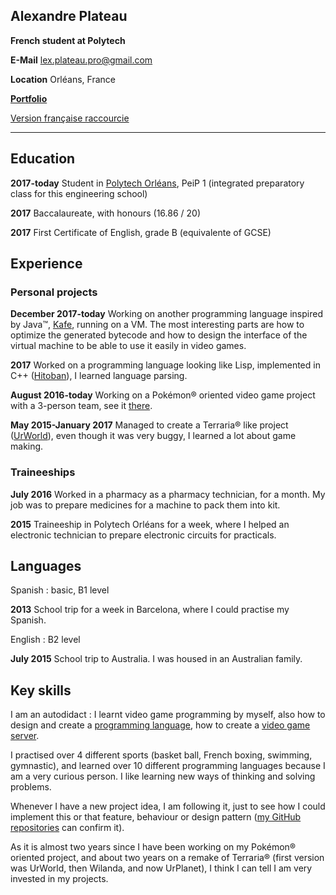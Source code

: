 ﻿## Alexandre Plateau
**French student at Polytech**

**E-Mail** lex.plateau.pro@gmail.com

<!-- **Website** [https://kyatchioru.tk](https://kyatchioru.tk/) -->

**Location** Orléans, France

**[Portfolio](https://superfola.github.io/Portfolio/)** 

[Version française raccourcie](fr.md)

----

## Education

**2017-today** Student in [Polytech Orléans](https://www.univ-orleans.fr/polytech/), PeiP 1 (integrated preparatory class for this engineering school)

**2017** Baccalaureate, with honours (16.86 / 20)

**2017** First Certificate of English, grade B (equivalente of GCSE)

## Experience

### Personal projects

**December 2017-today** Working on another programming language inspired by Java™, [Kafe](https://github.com/SuperFola/Kafe), running on a VM. The most interesting parts are how 
to optimize the generated bytecode and how to design the interface of the virtual machine to be able to use it easily in video games.

**2017** Worked on a programming language looking like Lisp, implemented in C++ ([Hitoban](https://github.com/SuperFola/Hitoban)), I learned language parsing.

**August 2016-today** Working on a Pokémon® oriented video game project with a 3-person team, see it [there](https://superfola.github.io/UnamedRebirth/).

**May 2015-January 2017** Managed to create a Terraria® like project ([UrWorld](https://github.com/SuperFola/UrWorld-Alpha-3.x)), even though it was very buggy, I learned a lot about game making.

### Traineeships

**July 2016** Worked in a pharmacy as a pharmacy technician, for a month. My job was to prepare medicines for a machine to pack them into kit.

**2015** Traineeship in Polytech Orléans for a week, where I helped an electronic technician to prepare electronic circuits for practicals.

## Languages

Spanish : basic, B1 level

**2013** School trip for a week in Barcelona, where I could practise my Spanish.

English : B2 level

**July 2015** School trip to Australia. I was housed in an Australian family. 

## Key skills

I am an autodidact : I learnt video game programming by myself, also how to design and create a [programming language](https://github.com/SuperFola/Hitoban), 
how to create a [video game server](https://github.com/SuperFola/UnamedServer).

I practised over 4 different sports (basket ball, French boxing, swimming, gymnastic), and learned over 10 different programming languages because I am a very curious person. 
I like learning new ways of thinking and solving problems.

Whenever I have a new project idea, I am following it, just to see how I could implement this or that feature, behaviour or design pattern 
([my GitHub repositories](https://github.com/SuperFola/repositories) can confirm it).

As it is almost two years since I have been working on my Pokémon® oriented project, and about two years on a remake of Terraria® (first version was UrWorld, 
then Wilanda, and now UrPlanet), I think I can tell I am very invested in my projects.